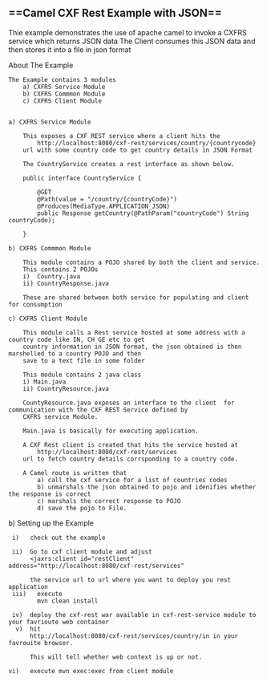 ==Camel CXF Rest Example with JSON==
-----------------------------------------

Thie example demonstrates the use of apache camel to invoke a CXFRS service which returns JSON data
The Client consumes this JSON data and then stores it into a file in json format

About The Example

	The Example contains 3 modules
		a) CXFRS Service Module 
		b) CXFRS Commmon Module
		c) CXFRS Client Module
		
	
	a) CXFRS Service Module
		
		This exposes a CXF REST service where a client hits the 
			http://localhost:8080/cxf-rest/services/country/{countrycode}
		url with some country code to get country details in JSON Format
		
		The CountryService creates a rest interface as shown below.
		
		public interface CountryService {
	
			@GET
			@Path(value = "/country/{countryCode}")
			@Produces(MediaType.APPLICATION_JSON)
			public Response getCountry(@PathParam("countryCode") String countryCode);
	
		}
		
	b) CXFRS Commmon Module
		
		This module contains a POJO shared by both the client and service.
		This contains 2 POJOs
		i)  Country.java
		ii) CountryResponse.java 
		
		These are shared between both service for populating and client for consumption
			
	c) CXFRS Client Module
		
		This module calls a Rest service hosted at some address with a country code like IN, CH GE etc to get 
		country information in JSON format, the json obtained is then marshelled to a country POJO and then
		save to a text file in some folder
		
		This module contains 2 java class
		i) Main.java
		ii) CountryResource.java
			
		CountyResource.java exposes an interface to the client 	for communication with the CXF REST Service defined by 
		CXFRS service Module.
		
		Main.java is basically for executing application.
		
	    A CXF Rest client is created that hits the service hosted at 
	   		http://localhost:8080/cxf-rest/services 
	    url to fetch country details corrsponding to a country code.
	    
	    A Camel route is written that
	    	a) call the cxf service for a list of countries codes
	    	b) unmarshals the json obtained to pojo and idenifies whether the response is correct
	    	c) marshals the correct response to POJO
	    	d) save the pojo to File.

b) Setting up the Example

	 i)   check out the example

     ii)  Go to cxf client module and adjust
		  <jaxrs:client id="restClient" address="http://localhost:8080/cxf-rest/services" 
			
		  the service url to url where you want to deploy you rest application		  
	 iii)   execute 
			mvn clean install
			
	 iv)  deploy the cxf-rest war available in cxf-rest-service module to  your favrioute web container
	  v)  hit 
	 	  http://localhost:8080/cxf-rest/services/country/in in your favrouite browser.
		  
		  This will tell whether web context is up or not.
		  
	vi)   execute mvn exec:exec from client module
			
